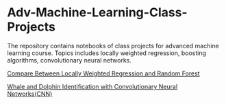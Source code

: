 # Adv-Machine-Learning-Class-Projects

The repository contains notebooks of class projects for advanced machine learning course. Topics includes locally weighted regression, boosting algorithms, convolutionary neural networks.

[Compare Between Locally Weighted Regression and Random Forest](https://github.com/HelennaYin/Adv-Machine-Learning-Class-Projects/blob/main/CompareRF%26LWR.ipynb)

[Whale and Dolphin Identification with Convolutionary Neural Networks(CNN)](https://github.com/HelennaYin/Adv-Machine-Learning-Class-Projects/blob/main/Whale%20and%20Dolphin%20Identification%20with%20Convolutionary%20Neural%20Networks.ipynb)
